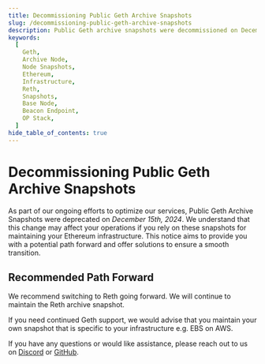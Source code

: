 ```yaml
---
title: Decommissioning Public Geth Archive Snapshots
slug: /decommissioning-public-geth-archive-snapshots
description: Public Geth archive snapshots were decommissioned on December 15th, 2024.
keywords:
  [
    Geth,
    Archive Node,
    Node Snapshots,
    Ethereum,
    Infrastructure,
    Reth,
    Snapshots,
    Base Node,
    Beacon Endpoint,
    OP Stack,
  ]
hide_table_of_contents: true
---
```


# Decommissioning Public Geth Archive Snapshots

As part of our ongoing efforts to optimize our services, Public Geth Archive Snapshots were deprecated on _December 15th, 2024_. We understand that this change may affect your operations if you rely on these snapshots for maintaining your Ethereum infrastructure. This notice aims to provide you with a potential path forward and offer solutions to ensure a smooth transition.

## Recommended Path Forward

We recommend switching to Reth going forward. We will continue to maintain the Reth archive snapshot.

If you need continued Geth support, we would advise that you maintain your own snapshot that is specific to your infrastructure e.g. EBS on AWS.

If you have any questions or would like assistance, please reach out to us on [Discord](https://base.org/discord) or [GitHub](https://github.com/base-org/base-node).
